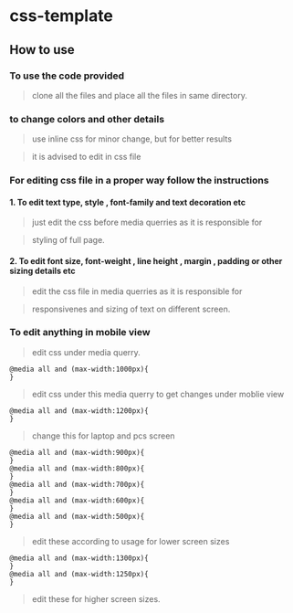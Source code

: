 #  css-template

## How to use 


### To use the code provided


> clone all the files and place all the files in same directory.


### to change colors and other details


> use inline css for minor change, but for better results

> it is advised to edit in css file


### For editing css file in a proper way follow the instructions


#### 1. To edit text type, style , font-family and text decoration etc 


> just edit the css before media querries as it is responsible for 

> styling of full page.


#### 2. To edit font size, font-weight , line height , margin , padding or other sizing details etc


> edit the css file in media querries as it is responsible for

> responsivenes and sizing of text on different screen.


### To edit anything in mobile view 


> edit css under media querry.
```
@media all and (max-width:1000px){
}
```
> edit css under this media querry to get changes under moblie view


```
@media all and (max-width:1200px){
}
```
> change this for laptop and pcs screen 


```
@media all and (max-width:900px){
}
@media all and (max-width:800px){
}
@media all and (max-width:700px){
}
@media all and (max-width:600px){
}
@media all and (max-width:500px){
}
```


> edit these according to usage for lower screen sizes



```
@media all and (max-width:1300px){
}
@media all and (max-width:1250px){
}
```


> edit these for higher screen sizes.
